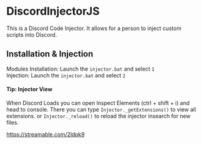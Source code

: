 # DiscordInjectorJS
This is a Discord Code Injector. It allows for a person to inject custom scripts into Discord.
## Installation & Injection
Modules Installation: Launch the `injector.bat` and select `1`<br>Injection: Launch the `injector.bat` and select `2`
#### Tip: Injector View
When Discord Loads you can open Inspect Elements (ctrl + shift + i) and head to console. There you can type `Injector._getExtensions()` to view all extensions. or `Injector._reload()` to reload the injector insearch for new files.

https://streamable.com/2ldpk9
